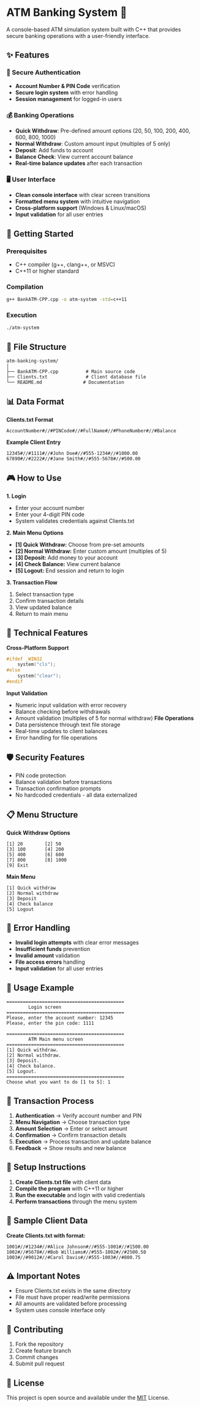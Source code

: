 # ATM Banking System 🏦

A console-based ATM simulation system built with C++ that provides secure banking operations with a user-friendly interface.

## ✨ Features

### 🔐 Secure Authentication

- **Account Number & PIN Code** verification
- **Secure login system** with error handling
- **Session management** for logged-in users

### 💰 Banking Operations

- **Quick Withdraw**: Pre-defined amount options (20, 50, 100, 200, 400, 600, 800, 1000)
- **Normal Withdraw**: Custom amount input (multiples of 5 only)
- **Deposit**: Add funds to account
- **Balance Check**: View current account balance
- **Real-time balance updates** after each transaction

### 🖥️ User Interface

- **Clean console interface** with clear screen transitions
- **Formatted menu system** with intuitive navigation
- **Cross-platform support** (Windows & Linux/macOS)
- **Input validation** for all user entries

## 🚀 Getting Started

### Prerequisites

- C++ compiler (g++, clang++, or MSVC)
- C++11 or higher standard

### Compilation

```bash
g++ BankATM-CPP.cpp -o atm-system -std=c++11
```

### Execution

```bash
./atm-system
```

## 📁 File Structure

```text
atm-banking-system/
│
├── BankATM-CPP.cpp          # Main source code
├── Clients.txt              # Client database file
└── README.md               # Documentation
```

## 📊 Data Format

**Clients.txt Format**

```text
AccountNumber#//#PINCode#//#FullName#//#PhoneNumber#//#Balance
```

**Example Client Entry**

```text
12345#//#1111#//#John Doe#//#555-1234#//#1000.00
67890#//#2222#//#Jane Smith#//#555-5678#//#500.00
```

## 🎮 How to Use

**1. Login**

- Enter your account number
- Enter your 4-digit PIN code
- System validates credentials against Clients.txt

**2. Main Menu Options**

- **[1] Quick Withdraw:** Choose from pre-set amounts
- **[2] Normal Withdraw:** Enter custom amount (multiples of 5)
- **[3] Deposit:** Add money to your account
- **[4] Check Balance:** View current balance
- **[5] Logout:** End session and return to login

**3. Transaction Flow**

1. Select transaction type
2. Confirm transaction details
3. View updated balance
4. Return to main menu

## 🔧 Technical Features

**Cross-Platform Support**

```cpp
#ifdef _WIN32
    system("cls");
#else
    system("clear");
#endif
```

**Input Validation**

- Numeric input validation with error recovery
- Balance checking before withdrawals
- Amount validation (multiples of 5 for normal withdraw)
  **File Operations**
- Data persistence through text file storage
- Real-time updates to client balances
- Error handling for file operations

## 🛡️ Security Features

- PIN code protection
- Balance validation before transactions
- Transaction confirmation prompts
- No hardcoded credentials - all data externalized

## 📋 Menu Structure

**Quick Withdraw Options**

```text
[1] 20        [2] 50
[3] 100       [4] 200
[5] 400       [6] 600
[7] 800       [8] 1000
[9] Exit
```

**Main Menu**

```text
[1] Quick withdraw
[2] Normal withdraw
[3] Deposit
[4] Check balance
[5] Logout
```

## 🐛 Error Handling

- **Invalid login attempts** with clear error messages
- **Insufficient funds** prevention
- **Invalid amount** validation
- **File access errors** handling
- **Input validation** for all user entries

## 🚦 Usage Example

```text
===========================================
        Login screen
===========================================
Please, enter the account number: 12345
Please, enter the pin code: 1111

===========================================
        ATM Main menu screen
===========================================
[1] Quick withdraw.
[2] Normal withdraw.
[3] Deposit.
[4] Check balance.
[5] Logout.
===========================================
Choose what you want to do [1 to 5]: 1
```

## 🔄 Transaction Process

1. **Authentication** → Verify account number and PIN
2. **Menu Navigation** → Choose transaction type
3. **Amount Selection** → Enter or select amount
4. **Confirmation** → Confirm transaction details
5. **Execution** → Process transaction and update balance
6. **Feedback** → Show results and new balance

## 📝 Setup Instructions

1. **Create Clients.txt file** with client data
2. **Compile the program** with C++11 or higher
3. **Run the executable** and login with valid credentials
4. **Perform transactions** through the menu system

## 🎯 Sample Client Data

**Create Clients.txt with format:**

```text
1001#//#1234#//#Alice Johnson#//#555-1001#//#1500.00
1002#//#5678#//#Bob Williams#//#555-1002#//#2500.50
1003#//#9012#//#Carol Davis#//#555-1003#//#800.75
```

## ⚠️ Important Notes

- Ensure Clients.txt exists in the same directory
- File must have proper read/write permissions
- All amounts are validated before processing
- System uses console interface only

## 🤝 Contributing

1. Fork the repository
2. Create feature branch
3. Commit changes
4. Submit pull request

## 📄 License

This project is open source and available under the [MIT](LICENSE) License.
